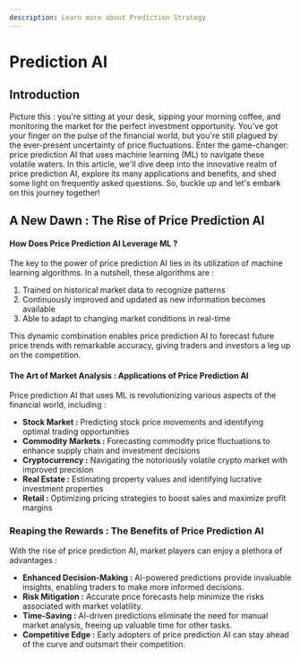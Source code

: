 ```yaml
---
description: Learn more about Prediction Strategy
---
```


# Prediction AI

## Introduction

Picture this : you're sitting at your desk, sipping your morning coffee, and monitoring the market for the perfect investment opportunity. You've got your finger on the pulse of the financial world, but you're still plagued by the ever-present uncertainty of price fluctuations. Enter the game-changer: price prediction AI that uses machine learning (ML) to navigate these volatile waters. In this article, we'll dive deep into the innovative realm of price prediction AI, explore its many applications and benefits, and shed some light on frequently asked questions. So, buckle up and let's embark on this journey together!

## A New Dawn : The Rise of Price Prediction AI

#### How Does Price Prediction AI Leverage ML ?

The key to the power of price prediction AI lies in its utilization of machine learning algorithms. In a nutshell, these algorithms are :

1. Trained on historical market data to recognize patterns
2. Continuously improved and updated as new information becomes available
3. Able to adapt to changing market conditions in real-time

This dynamic combination enables price prediction AI to forecast future price trends with remarkable accuracy, giving traders and investors a leg up on the competition.

#### The Art of Market Analysis : Applications of Price Prediction AI

Price prediction AI that uses ML is revolutionizing various aspects of the financial world, including :

* **Stock Market :** Predicting stock price movements and identifying optimal trading opportunities
* **Commodity Markets :** Forecasting commodity price fluctuations to enhance supply chain and investment decisions
* **Cryptocurrency :** Navigating the notoriously volatile crypto market with improved precision
* **Real Estate :** Estimating property values and identifying lucrative investment properties
* **Retail :** Optimizing pricing strategies to boost sales and maximize profit margins

### Reaping the Rewards : The Benefits of Price Prediction AI

With the rise of price prediction AI, market players can enjoy a plethora of advantages :

* **Enhanced Decision-Making :** AI-powered predictions provide invaluable insights, enabling traders to make more informed decisions.
* **Risk Mitigation :** Accurate price forecasts help minimize the risks associated with market volatility.
* **Time-Saving :** AI-driven predictions eliminate the need for manual market analysis, freeing up valuable time for other tasks.
* **Competitive Edge :** Early adopters of price prediction AI can stay ahead of the curve and outsmart their competition.
